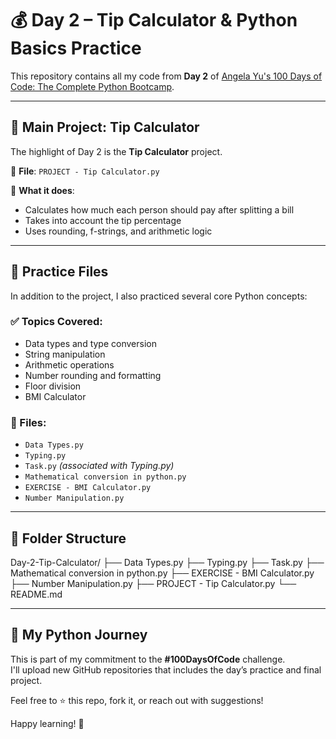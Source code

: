 # 💰 Day 2 – Tip Calculator & Python Basics Practice

This repository contains all my code from **Day 2** of [Angela Yu's 100 Days of Code: The Complete Python Bootcamp](https://www.udemy.com/course/100-days-of-code/).

---

## 🚀 Main Project: Tip Calculator

The highlight of Day 2 is the **Tip Calculator** project.

📄 **File**: `PROJECT - Tip Calculator.py`

🔹 **What it does**:
- Calculates how much each person should pay after splitting a bill
- Takes into account the tip percentage
- Uses rounding, f-strings, and arithmetic logic

---

## 🧠 Practice Files

In addition to the project, I also practiced several core Python concepts:

### ✅ Topics Covered:
- Data types and type conversion
- String manipulation
- Arithmetic operations
- Number rounding and formatting
- Floor division
- BMI Calculator

### 📄 Files:
- `Data Types.py`
- `Typing.py`
- `Task.py` _(associated with Typing.py)_
- `Mathematical conversion in python.py`
- `EXERCISE - BMI Calculator.py`
- `Number Manipulation.py`

---

## 📂 Folder Structure

Day-2-Tip-Calculator/
├── Data Types.py
├── Typing.py
├── Task.py
├── Mathematical conversion in python.py
├── EXERCISE - BMI Calculator.py
├── Number Manipulation.py
├── PROJECT - Tip Calculator.py
└── README.md



---

## 📅 My Python Journey

This is part of my commitment to the **#100DaysOfCode** challenge.  
I'll upload new GitHub repositories that includes the day’s practice and final project.

Feel free to ⭐️ this repo, fork it, or reach out with suggestions!

Happy learning! 🚀
